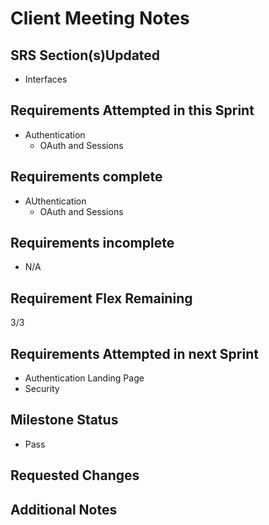 # Client Meeting Notes

## SRS Section(s)Updated

- Interfaces
  
## Requirements Attempted in this Sprint

- Authentication
  - OAuth and Sessions

## Requirements complete

- AUthentication
  - OAuth and Sessions

## Requirements incomplete

- N/A

## Requirement Flex Remaining

3/3

## Requirements Attempted in next Sprint

- Authentication Landing Page
- Security

## Milestone Status

- Pass

## Requested Changes


## Additional Notes


